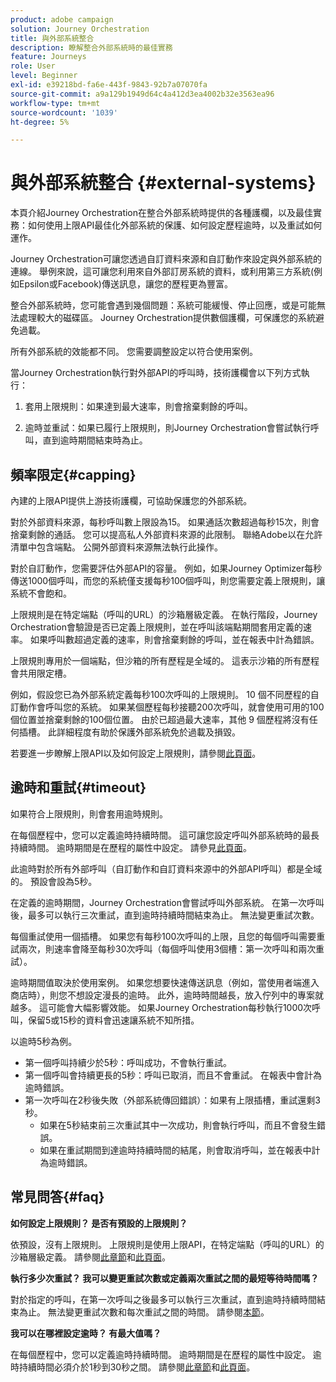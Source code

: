 ```yaml
---
product: adobe campaign
solution: Journey Orchestration
title: 與外部系統整合
description: 瞭解整合外部系統時的最佳實務
feature: Journeys
role: User
level: Beginner
exl-id: e39218bd-fa6e-443f-9843-92b7a07070fa
source-git-commit: a9a129b1949d64c4a412d3ea4002b32e3563ea96
workflow-type: tm+mt
source-wordcount: '1039'
ht-degree: 5%

---
```


# 與外部系統整合 {#external-systems}

本頁介紹Journey Orchestration在整合外部系統時提供的各種護欄，以及最佳實務：如何使用上限API最佳化外部系統的保護、如何設定歷程逾時，以及重試如何運作。

Journey Orchestration可讓您透過自訂資料來源和自訂動作來設定與外部系統的連線。 舉例來說，這可讓您利用來自外部訂房系統的資料，或利用第三方系統(例如Epsilon或Facebook)傳送訊息，讓您的歷程更為豐富。

整合外部系統時，您可能會遇到幾個問題：系統可能緩慢、停止回應，或是可能無法處理較大的磁碟區。 Journey Orchestration提供數個護欄，可保護您的系統避免過載。

所有外部系統的效能都不同。 您需要調整設定以符合使用案例。

當Journey Orchestration執行對外部API的呼叫時，技術護欄會以下列方式執行：

1. 套用上限規則：如果達到最大速率，則會捨棄剩餘的呼叫。

2. 逾時並重試：如果已履行上限規則，則Journey Orchestration會嘗試執行呼叫，直到逾時期間結束時為止。

## 頻率限定{#capping}

內建的上限API提供上游技術護欄，可協助保護您的外部系統。

對於外部資料來源，每秒呼叫數上限設為15。 如果通話次數超過每秒15次，則會捨棄剩餘的通話。 您可以提高私人外部資料來源的此限制。 聯絡Adobe以在允許清單中包含端點。 公開外部資料來源無法執行此操作。

對於自訂動作，您需要評估外部API的容量。 例如，如果Journey Optimizer每秒傳送1000個呼叫，而您的系統僅支援每秒100個呼叫，則您需要定義上限規則，讓系統不會飽和。

上限規則是在特定端點（呼叫的URL）的沙箱層級定義。 在執行階段，Journey Orchestration會驗證是否已定義上限規則，並在呼叫該端點期間套用定義的速率。 如果呼叫數超過定義的速率，則會捨棄剩餘的呼叫，並在報表中計為錯誤。

上限規則專用於一個端點，但沙箱的所有歷程是全域的。 這表示沙箱的所有歷程會共用限定槽。

例如，假設您已為外部系統定義每秒100次呼叫的上限規則。 10 個不同歷程的自訂動作會呼叫您的系統。 如果某個歷程每秒接聽200次呼叫，就會使用可用的100個位置並捨棄剩餘的100個位置。 由於已超過最大速率，其他 9 個歷程將沒有任何插槽。 此詳細程度有助於保護外部系統免於過載及損毀。

若要進一步瞭解上限API以及如何設定上限規則，請參閱[此頁面](../api/capping.md)。

## 逾時和重試{#timeout}

如果符合上限規則，則會套用逾時規則。

在每個歷程中，您可以定義逾時持續時間。 這可讓您設定呼叫外部系統時的最長持續時間。 逾時期間是在歷程的屬性中設定。 請參見[此頁面](../building-journeys/changing-properties.md#timeout_and_error)。

此逾時對於所有外部呼叫（自訂動作和自訂資料來源中的外部API呼叫）都是全域的。 預設會設為5秒。

在定義的逾時期間，Journey Orchestration會嘗試呼叫外部系統。 在第一次呼叫後，最多可以執行三次重試，直到逾時持續時間結束為止。 無法變更重試次數。

每個重試使用一個插槽。 如果您有每秒100次呼叫的上限，且您的每個呼叫需要重試兩次，則速率會降至每秒30次呼叫（每個呼叫使用3個槽：第一次呼叫和兩次重試）。

逾時期間值取決於使用案例。 如果您想要快速傳送訊息（例如，當使用者端進入商店時），則您不想設定漫長的逾時。 此外，逾時時間越長，放入佇列中的專案就越多。 這可能會大幅影響效能。 如果Journey Orchestration每秒執行1000次呼叫，保留5或15秒的資料會迅速讓系統不知所措。

以逾時5秒為例。

* 第一個呼叫持續少於5秒：呼叫成功，不會執行重試。
* 第一個呼叫會持續更長的5秒：呼叫已取消，而且不會重試。 在報表中會計為逾時錯誤。
* 第一次呼叫在2秒後失敗（外部系統傳回錯誤）：如果有上限插槽，重試還剩3秒。
   * 如果在5秒結束前三次重試其中一次成功，則會執行呼叫，而且不會發生錯誤。
   * 如果在重試期間到達逾時持續時間的結尾，則會取消呼叫，並在報表中計為逾時錯誤。

## 常見問答{#faq}

**如何設定上限規則？ 是否有預設的上限規則？**

依預設，沒有上限規則。 上限規則是使用上限API，在特定端點（呼叫的URL）的沙箱層級定義。 請參閱[此章節](../about/external-systems.md#capping)和[此頁面](../api/capping.md)。

**執行多少次重試？ 我可以變更重試次數或定義兩次重試之間的最短等待時間嗎？**

對於指定的呼叫，在第一次呼叫之後最多可以執行三次重試，直到逾時持續時間結束為止。 無法變更重試次數和每次重試之間的時間。 請參閱[本節](../about/external-systems.md#timeout)。

**我可以在哪裡設定逾時？ 有最大值嗎？**

在每個歷程中，您可以定義逾時持續時間。 逾時期間是在歷程的屬性中設定。 逾時持續時間必須介於1秒到30秒之間。 請參閱[此章節](../about/external-systems.md#timeout)和[此頁面](../building-journeys/changing-properties.md#timeout_and_error)。
